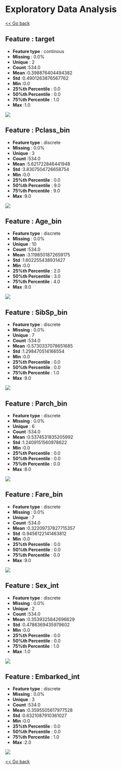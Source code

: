 # Exploratory Data Analysis


[<< Go back](../README.md)
## Feature : target
- **Feature type** : continous
- **Missing** : 0.0%
- **Unique** : 2
- **Count** :534.0
- **Mean** :0.398876404494382
- **Std** :0.4901263876567762
- **Min** :0.0
- **25%th Percentile** : 0.0
- **50%th Percentile** : 0.0
- **75%th Percentile** : 1.0
- **Max** :1.0

![](target.png)
## Feature : Pclass_bin
- **Feature type** : discrete
- **Missing** : 0.0%
- **Unique** : 3
- **Count** :534.0
- **Mean** :5.621722846441948
- **Std** :3.8307504726658754
- **Min** :0.0
- **25%th Percentile** : 0.0
- **50%th Percentile** : 9.0
- **75%th Percentile** : 9.0
- **Max** :9.0

![](Pclass_bin.png)
## Feature : Age_bin
- **Feature type** : discrete
- **Missing** : 0.0%
- **Unique** : 10
- **Count** :534.0
- **Mean** :3.1198501872659175
- **Std** :1.602255438931427
- **Min** :0.0
- **25%th Percentile** : 2.0
- **50%th Percentile** : 3.0
- **75%th Percentile** : 4.0
- **Max** :9.0

![](Age_bin.png)
## Feature : SibSp_bin
- **Feature type** : discrete
- **Missing** : 0.0%
- **Unique** : 7
- **Count** :534.0
- **Mean** :0.5730337078651685
- **Std** :1.298470514166554
- **Min** :0.0
- **25%th Percentile** : 0.0
- **50%th Percentile** : 0.0
- **75%th Percentile** : 1.0
- **Max** :9.0

![](SibSp_bin.png)
## Feature : Parch_bin
- **Feature type** : discrete
- **Missing** : 0.0%
- **Unique** : 6
- **Count** :534.0
- **Mean** :0.5374531835205992
- **Std** :1.2409151560978622
- **Min** :0.0
- **25%th Percentile** : 0.0
- **50%th Percentile** : 0.0
- **75%th Percentile** : 0.0
- **Max** :8.0

![](Parch_bin.png)
## Feature : Fare_bin
- **Feature type** : discrete
- **Missing** : 0.0%
- **Unique** : 7
- **Count** :534.0
- **Mean** :0.32209737827715357
- **Std** :0.9456122141463812
- **Min** :0.0
- **25%th Percentile** : 0.0
- **50%th Percentile** : 0.0
- **75%th Percentile** : 0.0
- **Max** :9.0

![](Fare_bin.png)
## Feature : Sex_int
- **Feature type** : discrete
- **Missing** : 0.0%
- **Unique** : 2
- **Count** :534.0
- **Mean** :0.3539325842696629
- **Std** :0.4786369435979602
- **Min** :0.0
- **25%th Percentile** : 0.0
- **50%th Percentile** : 0.0
- **75%th Percentile** : 1.0
- **Max** :1.0

![](Sex_int.png)
## Feature : Embarked_int
- **Feature type** : discrete
- **Missing** : 0.0%
- **Unique** : 3
- **Count** :534.0
- **Mean** :0.3595505617977528
- **Std** :0.6321087910361027
- **Min** :0.0
- **25%th Percentile** : 0.0
- **50%th Percentile** : 0.0
- **75%th Percentile** : 1.0
- **Max** :2.0

![](Embarked_int.png)


[<< Go back](../README.md)
